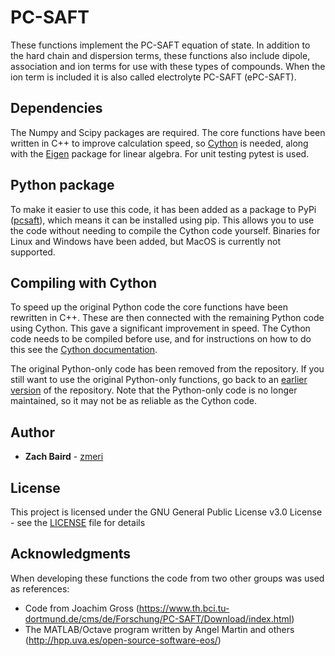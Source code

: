 # PC-SAFT

These functions implement the PC-SAFT equation of state. In addition to the hard chain and dispersion terms, these functions also include dipole, association and ion terms for use with these types of compounds. When the ion term is included it is also called electrolyte PC-SAFT (ePC-SAFT).

## Dependencies

The Numpy and Scipy packages are required. The core functions have been written in C++ to improve calculation speed, so [Cython](http://cython.org/) is needed, along with the [Eigen](https://github.com/eigenteam/eigen-git-mirror) package for linear algebra. For unit testing pytest is used.

## Python package

To make it easier to use this code, it has been added as a package to PyPi ([pcsaft](https://pypi.org/project/pcsaft/)), which means it can be installed using pip. This allows you to use the code without needing to compile the Cython code yourself. Binaries for Linux and Windows have been added, but MacOS is currently not supported.

## Compiling with Cython

To speed up the original Python code the core functions have been rewritten in C++. These are then connected with the remaining Python code using Cython. This gave a significant improvement in speed. The Cython code needs to be compiled before use, and for instructions on how to do this see the [Cython documentation](http://docs.cython.org/en/latest/src/quickstart/build.html).

The original Python-only code has been removed from the repository. If you still want to use the original Python-only functions, go back to an [earlier version](https://github.com/zmeri/PC-SAFT/tree/b43bf568c4dc1907316422d5c3f7b809e9725848) of the repository. Note that the Python-only code is no longer maintained, so it may not be as reliable as the Cython code.

## Author

* **Zach Baird** - [zmeri](https://github.com/zmeri)

## License

This project is licensed under the GNU General Public License v3.0 License - see the [LICENSE](LICENSE) file for details

## Acknowledgments

When developing these functions the code from two other groups was used as references:
* Code from Joachim Gross (https://www.th.bci.tu-dortmund.de/cms/de/Forschung/PC-SAFT/Download/index.html)
* The MATLAB/Octave program written by Angel Martin and others (http://hpp.uva.es/open-source-software-eos/) 

